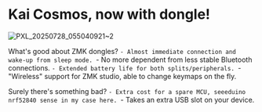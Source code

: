 # Kai Cosmos, now with dongle!

![PXL_20250728_055040921~2](https://github.com/user-attachments/assets/8fa0792a-99ce-4186-a578-757c4baacf57)

What's good about ZMK dongles?
`- Almost immediate connection and wake-up from sleep mode.
`- No more dependent from less stable Bluetooth connections.
`- Extended battery life for both splits/peripherals.
`- "Wireless" support for ZMK studio, able to change keymaps on the fly.

Surely there's something bad?
`- Extra cost for a spare MCU, seeeduino nrf52840 sense in my case here.
`- Takes an extra USB slot on your device.
